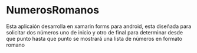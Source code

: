 # NumerosRomanos

Esta aplicaión desarrolla en xamarin forms para android, esta diseñada para solicitar dos números uno de inicio y otro de final para determinar desde que punto hasta que punto se mostrará una lista de números en formato romano
